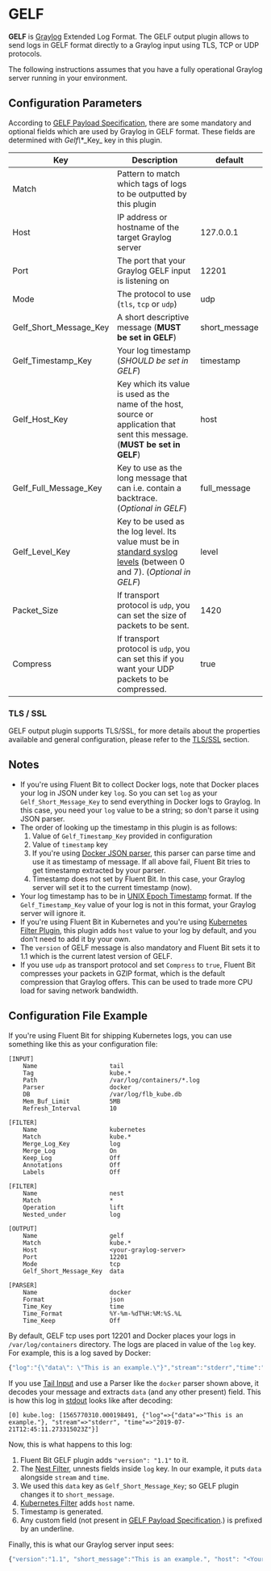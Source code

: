 # GELF

**GELF** is [Graylog](https://www.graylog.org) Extended Log Format. The GELF output plugin allows to send logs in GELF format directly to a Graylog input using TLS, TCP or UDP protocols.

The following instructions assumes that you have a fully operational Graylog server running in your environment.

## Configuration Parameters

According to [GELF Payload Specification](https://go2docs.graylog.org/5-0/getting_in_log_data/gelf.html?Highlight=Payload#GELFPayloadSpecification), there are some mandatory and optional fields which are used by Graylog in GELF format. These fields are determined with _Gelf\\_\*\_Key\_ key in this plugin.

| Key                    | Description                                                                                                                                                                 | default       |
| ---------------------- | --------------------------------------------------------------------------------------------------------------------------------------------------------------------------- | ------------- |
| Match                  | Pattern to match which tags of logs to be outputted by this plugin                                                                                                          |               |
| Host                   | IP address or hostname of the target Graylog server                                                                                                                         | 127.0.0.1     |
| Port                   | The port that your Graylog GELF input is listening on                                                                                                                       | 12201         |
| Mode                   | The protocol to use (`tls`, `tcp` or `udp`)                                                                                                                                 | udp           |
| Gelf_Short_Message_Key | A short descriptive message (**MUST be set in GELF**)                                                                                                                       | short_message |
| Gelf_Timestamp_Key     | Your log timestamp (_SHOULD be set in GELF_)                                                                                                                                | timestamp     |
| Gelf_Host_Key          | Key which its value is used as the name of the host, source or application that sent this message. (**MUST be set in GELF**)                                                | host          |
| Gelf_Full_Message_Key  | Key to use as the long message that can i.e. contain a backtrace. (_Optional in GELF_)                                                                                      | full_message  |
| Gelf_Level_Key         | Key to be used as the log level. Its value must be in [standard syslog levels](https://en.wikipedia.org/wiki/Syslog#Severity_level) (between 0 and 7). (_Optional in GELF_) | level         |
| Packet_Size            | If transport protocol is `udp`, you can set the size of packets to be sent.                                                                                                 | 1420          |
| Compress               | If transport protocol is `udp`, you can set this if you want your UDP packets to be compressed.                                                                             | true          |

### TLS / SSL

GELF output plugin supports TLS/SSL, for more details about the properties available and general configuration, please refer to the [TLS/SSL](../../administration/transport-security.md) section.

## Notes

* If you're using Fluent Bit to collect Docker logs, note that Docker places your log in JSON under key `log`. So you can set `log` as your `Gelf_Short_Message_Key` to send everything in Docker logs to Graylog. In this case, you need your `log` value to be a string; so don't parse it using JSON parser.
* The order of looking up the timestamp in this plugin is as follows:
  1. Value of `Gelf_Timestamp_Key` provided in configuration
  2. Value of `timestamp` key
  3. If you're using [Docker JSON parser](../parsers/json.md), this parser can parse time and use it as timestamp of message. If all above fail, Fluent Bit tries to get timestamp extracted by your parser.
  4. Timestamp does not set by Fluent Bit. In this case, your Graylog server will set it to the current timestamp (now).
* Your log timestamp has to be in [UNIX Epoch Timestamp](https://en.wikipedia.org/wiki/Unix_time) format. If the `Gelf_Timestamp_Key` value of your log is not in this format, your Graylog server will ignore it.
* If you're using Fluent Bit in Kubernetes and you're using [Kubernetes Filter Plugin](../filters/kubernetes.md), this plugin adds `host` value to your log by default, and you don't need to add it by your own.
* The `version` of GELF message is also mandatory and Fluent Bit sets it to 1.1 which is the current latest version of GELF.
* If you use `udp` as transport protocol and set `Compress` to `true`, Fluent Bit compresses your packets in GZIP format, which is the default compression that Graylog offers. This can be used to trade more CPU load for saving network bandwidth.

## Configuration File Example

If you're using Fluent Bit for shipping Kubernetes logs, you can use something like this as your configuration file:

```
[INPUT]
    Name                    tail
    Tag                     kube.*
    Path                    /var/log/containers/*.log
    Parser                  docker
    DB                      /var/log/flb_kube.db
    Mem_Buf_Limit           5MB
    Refresh_Interval        10

[FILTER]
    Name                    kubernetes
    Match                   kube.*
    Merge_Log_Key           log
    Merge_Log               On
    Keep_Log                Off
    Annotations             Off
    Labels                  Off

[FILTER]
    Name                    nest
    Match                   *
    Operation               lift
    Nested_under            log

[OUTPUT]
    Name                    gelf
    Match                   kube.*
    Host                    <your-graylog-server>
    Port                    12201
    Mode                    tcp
    Gelf_Short_Message_Key  data

[PARSER]
    Name                    docker
    Format                  json
    Time_Key                time
    Time_Format             %Y-%m-%dT%H:%M:%S.%L
    Time_Keep               Off
```

By default, GELF tcp uses port 12201 and Docker places your logs in `/var/log/containers` directory. The logs are placed in value of the `log` key. For example, this is a log saved by Docker:

```javascript
{"log":"{\"data\": \"This is an example.\"}","stream":"stderr","time":"2019-07-21T12:45:11.273315023Z"}
```

If you use [Tail Input](../inputs/tail.md) and use a Parser like the `docker` parser shown above, it decodes your message and extracts `data` (and any other present) field. This is how this log in [stdout](standard-output.md) looks like after decoding:

```
[0] kube.log: [1565770310.000198491, {"log"=>{"data"=>"This is an example."}, "stream"=>"stderr", "time"=>"2019-07-21T12:45:11.273315023Z"}]
```

Now, this is what happens to this log:

1. Fluent Bit GELF plugin adds `"version": "1.1"` to it.
2. The [Nest Filter](../filters/nest.md), unnests fields inside `log` key. In our example, it puts `data` alongside `stream` and `time`.
3. We used this `data` key as `Gelf_Short_Message_Key`; so GELF plugin changes it to `short_message`.
4. [Kubernetes Filter](../filters/kubernetes.md) adds `host` name.
5. Timestamp is generated.
6. Any custom field (not present in [GELF Payload Specification](https://go2docs.graylog.org/5-0/getting_in_log_data/gelf.html?Highlight=Payload#GELFPayloadSpecification).) is prefixed by an underline.

Finally, this is what our Graylog server input sees:

```javascript
{"version":"1.1", "short_message":"This is an example.", "host": "<Your Node Name>", "_stream":"stderr", "timestamp":1565770310.000199}
```

